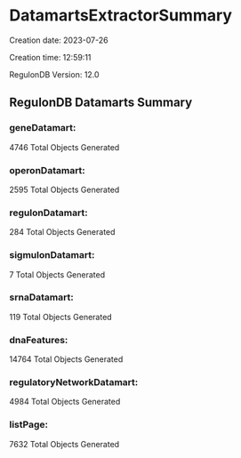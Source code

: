 # DatamartsExtractorSummary 
Creation date: 2023-07-26
 
Creation time: 12:59:11
 
RegulonDB Version: 12.0 

## RegulonDB Datamarts Summary 

 ### geneDatamart: 
 4746 Total Objects Generated
 ### operonDatamart: 
 2595 Total Objects Generated
 ### regulonDatamart: 
 284 Total Objects Generated
 ### sigmulonDatamart: 
 7 Total Objects Generated
 ### srnaDatamart: 
 119 Total Objects Generated
 ### dnaFeatures: 
 14764 Total Objects Generated
 ### regulatoryNetworkDatamart: 
 4984 Total Objects Generated
 ### listPage: 
 7632 Total Objects Generated